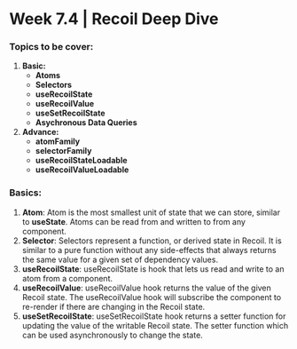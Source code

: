 # Week 7.4 | Recoil Deep Dive

### Topics to be cover:
1. **Basic:**
    - **Atoms** 
    - **Selectors**
    - **useRecoilState**
    - **useRecoilValue**
    - **useSetRecoilState**
    - **Asychronous Data Queries**
2. **Advance:**
    - **atomFamily**
    - **selectorFamily**
    - **useRecoilStateLoadable**
    - **useRecoilValueLoadable**

### Basics:
1. **Atom**: Atom is the most smallest unit of state that we can store, similar to **useState**. Atoms can be read from and written to from any component.
2. **Selector**: Selectors represent a function, or derived state in Recoil. It is similar to a pure function without any side-effects that always returns the same value for a given set of dependency values.
3. **useRecoilState**: useRecoilState is hook that lets us read and write to an atom from a component.
4. **useRecoilValue**: useRecoilValue hook returns the value of the given Recoil state. The useRecoilValue hook will subscribe the component to re-render if there are changing in the Recoil state.
5. **useSetRecoilState**: useSetRecoilState hook returns a setter function for updating the value of the writable Recoil state. The setter function which can be used asynchronously to change the state.